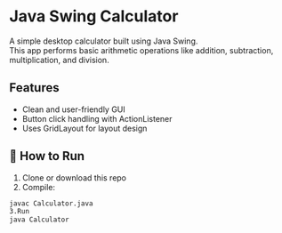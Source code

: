 #  Java Swing Calculator

A simple desktop calculator built using Java Swing.  
This app performs basic arithmetic operations like addition, subtraction, multiplication, and division.

##  Features
- Clean and user-friendly GUI
- Button click handling with ActionListener
- Uses GridLayout for layout design

## 🚀 How to Run

1. Clone or download this repo
2. Compile:
```bash
javac Calculator.java
3.Run
java Calculator
